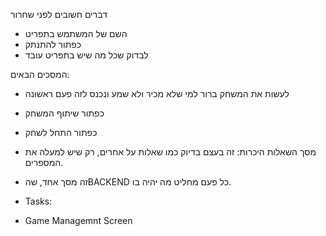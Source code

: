 דברים חשובים לפני שחרור
- השם של המשתמש בתפריט
- כפתור להתנתק
- לבדוק שכל מה שיש בתפריט עובד

המסכים הבאים:
- לעשות את המשחק ברור למי שלא מכיר ולא שמע ונכנס לזה פעם ראשונה
- כפתור שיתוף המשחק
- כפתור התחל לשחק
- מסך השאלות היכרות: זה בעצם בדיוק כמו שאלות על אחרים, רק שיש למעלה את המספרים.
- זה מסך אחד, שהBACKEND כל פעם מחליט מה יהיה בו.


- Tasks:
- Game Managemnt Screen